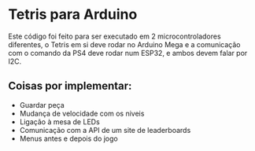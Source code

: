 # Tetris para Arduino

Este código foi feito para ser executado em 2 microcontroladores diferentes, o Tetris em si deve rodar no Arduino Mega e a comunicação com o comando da PS4 deve rodar num ESP32, e ambos devem falar por I2C.

## Coisas por implementar:
-  Guardar peça
- Mudança de velocidade com os niveis
-  Ligação à mesa de LEDs
-  Comunicação com a API de um site de leaderboards
-  Menus antes e depois do jogo
